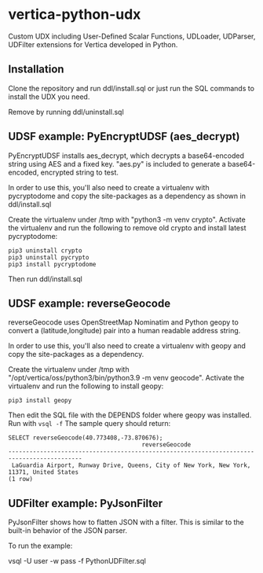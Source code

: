 # vertica-python-udx
Custom UDX including User-Defined Scalar Functions, UDLoader, UDParser, UDFilter extensions for Vertica developed in Python.
## Installation
Clone the repository and run ddl/install.sql or just run the SQL commands to install the UDX you need.

Remove by running ddl/uninstall.sql

## UDSF example: PyEncryptUDSF (aes_decrypt)
PyEncryptUDSF installs aes_decrypt, which decrypts a base64-encoded string using AES and a fixed key.  "aes.py" is included to generate a base64-encoded, encrypted string to test.

In order to use this, you'll also need to create a virtualenv with pycryptodome and copy the site-packages as a dependency as shown in ddl/install.sql

Create the virtualenv under /tmp with "python3 -m venv crypto".  Activate the virtualenv and run the following to remove old crypto and install latest pycryptodome:
```
pip3 uninstall crypto 
pip3 uninstall pycrypto 
pip3 install pycryptodome
```
Then run ddl/install.sql

## UDSF example: reverseGeocode
reverseGeocode uses OpenStreetMap Nominatim and Python geopy to convert a (latitude,longitude) pair into a human readable address string.

In order to use this, you'll also need to create a virtualenv with geopy and copy the site-packages as a dependency.

Create the virtualenv under /tmp with "/opt/vertica/oss/python3/bin/python3.9 -m venv geocode".  Activate the virtualenv and run the following to install geopy:
```
pip3 install geopy
```
Then edit the SQL file with the DEPENDS folder where geopy was installed.  Run with `vsql -f` The sample query should return:
```
SELECT reverseGeocode(40.773408,-73.870676);
                                      reverseGeocode
-------------------------------------------------------------------------------------------
 LaGuardia Airport, Runway Drive, Queens, City of New York, New York, 11371, United States
(1 row)
```

## UDFilter example: PyJsonFilter
PyJsonFilter shows how to flatten JSON with a filter.  This is similar to the built-in behavior of the JSON parser.

To run the example:

vsql -U user -w pass -f PythonUDFilter.sql

